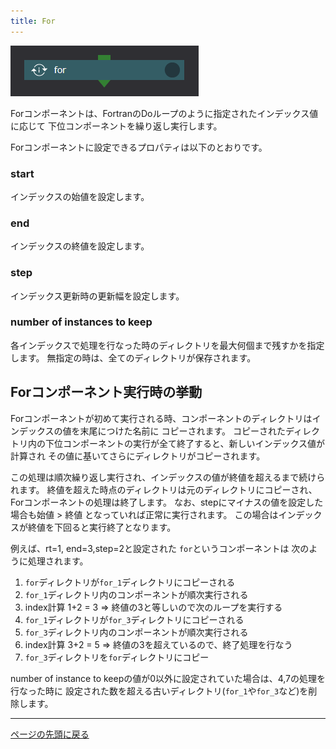 ```yaml
---
title: For
---
```


![img](./img/for.png "for")

Forコンポーネントは、FortranのDoループのように指定されたインデックス値に応じて
下位コンポーネントを繰り返し実行します。

Forコンポーネントに設定できるプロパティは以下のとおりです。

### start
インデックスの始値を設定します。

### end
インデックスの終値を設定します。

### step
インデックス更新時の更新幅を設定します。

### number of instances to keep
各インデックスで処理を行なった時のディレクトリを最大何個まで残すかを指定します。
無指定の時は、全てのディレクトリが保存されます。

## Forコンポーネント実行時の挙動
Forコンポーネントが初めて実行される時、コンポーネントのディレクトリはインデックスの値を末尾につけた名前に
コピーされます。
コピーされたディレクトリ内の下位コンポーネントの実行が全て終了すると、新しいインデックス値が計算され
その値に基いてさらにディレクトリがコピーされます。

この処理は順次繰り返し実行され、インデックスの値が終値を超えるまで続けられます。
終値を超えた時点のディレクトリは元のディレクトリにコピーされ、Forコンポーネントの処理は終了します。
なお、stepにマイナスの値を設定した場合も始値 > 終値 となっていれば正常に実行されます。
この場合はインデックスが終値を下回ると実行終了となります。


例えば、rt=1, end=3,step=2と設定された `for`というコンポーネントは
次のように処理されます。

1. `for`ディレクトリが`for_1`ディレクトリにコピーされる
2. `for_1`ディレクトリ内のコンポーネントが順次実行される
3. index計算 1+2 = 3  => 終値の3と等しいので次のループを実行する
4. `for_1`ディレクトリが`for_3`ディレクトリにコピーされる
5. `for_3`ディレクトリ内のコンポーネントが順次実行される
6. index計算 3+2 = 5  => 終値の3を超えているので、終了処理を行なう
7. `for_3`ディレクトリを`for`ディレクトリにコピー

number of instance to keepの値が0以外に設定されていた場合は、4,7の処理を行なった時に
設定された数を超える古いディレクトリ(`for_1`や`for_3`など)を削除します。

--------
[ページの先頭に戻る](#コンポーネントの詳細)

